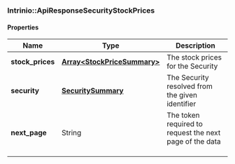

[//]: # (CLASS:Intrinio::ApiResponseSecurityStockPrices)

[//]: # (KIND:object)

### Intrinio::ApiResponseSecurityStockPrices

#### Properties

[//]: # (START_DEFINITION)

Name | Type | Description
------------ | ------------- | -------------
**stock_prices** | [**Array&lt;StockPriceSummary&gt;**](StockPriceSummary.md) | The stock prices for the Security &nbsp;
**security** | [**SecuritySummary**](SecuritySummary.md) | The Security resolved from the given identifier &nbsp;
**next_page** | String | The token required to request the next page of the data &nbsp;

[//]: # (END_DEFINITION)


[//]: # (CONTAINED_CLASS:Intrinio::StockPriceSummary)


[//]: # (CONTAINED_CLASS:Intrinio::SecuritySummary)




